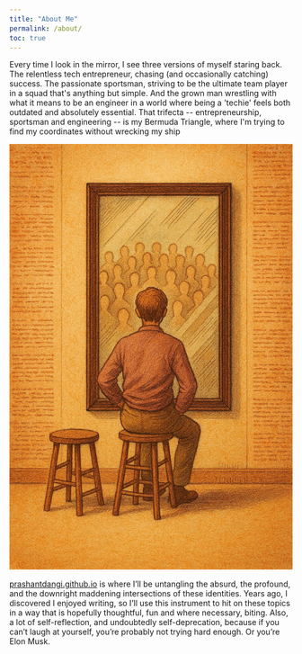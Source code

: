 ```yaml
---
title: "About Me"
permalink: /about/
toc: true
---
```




Every time I look in the mirror, I see three versions of myself staring back.
The relentless tech entrepreneur, chasing (and occasionally catching) success.
The passionate sportsman, striving to be the ultimate team player in a squad that's anything but simple.
And the grown man wrestling with what it means to be an engineer in a world where being a 'techie' feels both outdated and absolutely essential. That trifecta -- entrepreneurship, sportsman and engineering -- is my Bermuda Triangle, where I'm trying to find my coordinates without wrecking my ship

![](/assets/images/aboutme.jpg)

[prashantdangi.github.io](https://prashantdangi.github.io) 
is where I’ll be untangling the absurd, the profound, and the downright maddening intersections of these identities. Years ago, I discovered I enjoyed writing, 
so I’ll use this instrument to hit on these topics in a way that is hopefully thoughtful, fun and where necessary, biting. 
Also, a lot of self-reflection, and undoubtedly self-deprecation, because if you can’t laugh at yourself, you’re probably not trying hard enough. Or you’re Elon Musk.

<!-- -->